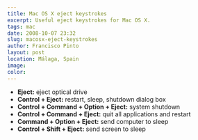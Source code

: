 ```yaml
---
title: Mac OS X eject keystrokes
excerpt: Useful eject keystrokes for Mac OS X.
tags: mac
date: 2008-10-07 23:32
slug: macosx-eject-keystrokes
author: Francisco Pinto
layout: post
location: Málaga, Spain
image:
color:
---
```


- **Eject:** eject optical drive
- **Control + Eject:** restart, sleep, shutdown dialog box
- **Control + Command + Option + Eject:** system shutdown
- **Control + Command + Eject:** quit all applications and restart
- **Command + Option + Eject:** send computer to sleep
- **Control + Shift + Eject:** send screen to sleep
